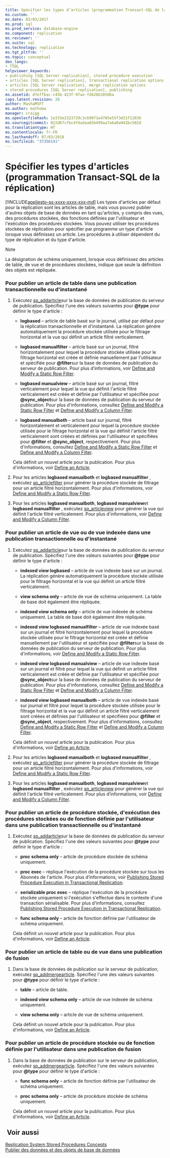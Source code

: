 ```yaml
---
title: Spécifier les types d’articles (programmation Transact-SQL de la réplication) | Microsoft Docs
ms.custom: ''
ms.date: 03/03/2017
ms.prod: sql
ms.prod_service: database-engine
ms.component: replication
ms.reviewer: ''
ms.suite: sql
ms.technology: replication
ms.tgt_pltfrm: ''
ms.topic: conceptual
dev_langs:
- TSQL
helpviewer_keywords:
- publishing [SQL Server replication], stored procedure execution
- articles [SQL Server replication], transactional replication options
- articles [SQL Server replication], merge replication options
- stored procedures [SQL Server replication], publishing
ms.assetid: d7effbac-c45b-423f-97ae-fd426b1050ba
caps.latest.revision: 26
author: MashaMSFT
ms.author: mathoma
manager: craigg
ms.openlocfilehash: 1e333e2323729c3c699f1e4705e55f3d31f12036
ms.sourcegitcommit: 022d67cfbc4fdadaa65b499aa7a6a8a942bc502d
ms.translationtype: HT
ms.contentlocale: fr-FR
ms.lasthandoff: 07/03/2018
ms.locfileid: "37356141"
---
```

# <a name="specify-article-types-replication-transact-sql-programming"></a>Spécifier les types d'articles (programmation Transact-SQL de la réplication)
[!INCLUDE[appliesto-ss-xxxx-xxxx-xxx-md](../../../includes/appliesto-ss-xxxx-xxxx-xxx-md.md)]
  Les types d'articles par défaut pour la réplication sont les articles de table, mais vous pouvez publier d'autres objets de base de données en tant qu'articles, y compris des vues, des procédures stockées, des fonctions définies par l'utilisateur et l'exécution des procédures stockées. Vous pouvez utiliser les procédures stockées de réplication pour spécifier par programme un type d'article lorsque vous définissez un article. Les procédures à utiliser dépendent du type de réplication et du type d'article.  
  
> [!NOTE]  
>  La désignation de schéma uniquement, lorsque vous définissez des articles de table, de vue et de procédures stockées, indique que seule la définition des objets est répliquée.  
  
### <a name="to-publish-a-table-article-in-a-transactional-or-snapshot-publication"></a>Pour publier un article de table dans une publication transactionnelle ou d'instantané  
  
1.  Exécutez [sp_addarticle](../../../relational-databases/system-stored-procedures/sp-addarticle-transact-sql.md)sur la base de données de publication du serveur de publication. Spécifiez l'une des valeurs suivantes pour **@type** pour définir le type d'article :  
  
    -   **logbased** – article de table basé sur le journal, utilisé par défaut pour la réplication transactionnelle et d'instantané. La réplication génère automatiquement la procédure stockée utilisée pour le filtrage horizontal et la vue qui définit un article filtré verticalement.  
  
    -   **logbased manualfilter** – article basé sur un journal, filtré horizontalement pour lequel la procédure stockée utilisée pour le filtrage horizontal est créée et définie manuellement par l'utilisateur et spécifiée pour **@filter**sur la base de données de publication du serveur de publication. Pour plus d’informations, voir [Define and Modify a Static Row Filter](../../../relational-databases/replication/publish/define-and-modify-a-static-row-filter.md).  
  
    -   **logbased manualview** – article basé sur un journal, filtré verticalement pour lequel la vue qui définit l'article filtré verticalement est créée et définie par l'utilisateur et spécifiée pour **@sync_object**sur la base de données de publication du serveur de publication. Pour plus d'informations, consultez [Define and Modify a Static Row Filter](../../../relational-databases/replication/publish/define-and-modify-a-static-row-filter.md) et [Define and Modify a Column Filter](../../../relational-databases/replication/publish/define-and-modify-a-column-filter.md).  
  
    -   **logbased manualboth** – article basé sur journal, filtré horizontalement et verticalement pour lequel la procédure stockée utilisée pour le filtrage horizontal et la vue qui définit l'article filtré verticalement sont créées et définies par l'utilisateur et spécifiées pour **@filter** et **@sync_object**, respectivement. Pour plus d'informations, consultez [Define and Modify a Static Row Filter](../../../relational-databases/replication/publish/define-and-modify-a-static-row-filter.md) et [Define and Modify a Column Filter](../../../relational-databases/replication/publish/define-and-modify-a-column-filter.md).  
  
     Cela définit un nouvel article pour la publication. Pour plus d'informations, voir [Define an Article](../../../relational-databases/replication/publish/define-an-article.md).  
  
2.  Pour les articles **logbased manualboth** et **logbased manualfilter** , exécutez [sp_articlefilter](../../../relational-databases/system-stored-procedures/sp-articlefilter-transact-sql.md) pour générer la procédure stockée de filtrage pour un article filtré horizontalement. Pour plus d'informations, voir [Define and Modify a Static Row Filter](../../../relational-databases/replication/publish/define-and-modify-a-static-row-filter.md).  
  
3.  Pour les articles **logbased manualboth**, **logbased manualview**et **logbased manualfilter** , exécutez [sp_articleview](../../../relational-databases/system-stored-procedures/sp-articleview-transact-sql.md) pour générer la vue qui définit l'article filtré verticalement. Pour plus d'informations, voir [Define and Modify a Column Filter](../../../relational-databases/replication/publish/define-and-modify-a-column-filter.md).  
  
### <a name="to-publish-a-view-or-indexed-view-article-in-a-transactional-or-snapshot-publication"></a>Pour publier un article de vue ou de vue indexée dans une publication transactionnelle ou d'instantané  
  
1.  Exécutez [sp_addarticle](../../../relational-databases/system-stored-procedures/sp-addarticle-transact-sql.md)sur la base de données de publication du serveur de publication. Spécifiez l'une des valeurs suivantes pour **@type** pour définir le type d'article :  
  
    -   **indexed view logbased** – article de vue indexée basé sur un journal. La réplication génère automatiquement la procédure stockée utilisée pour le filtrage horizontal et la vue qui définit un article filtré verticalement.  
  
    -   **view schema only** – article de vue de schéma uniquement. La table de base doit également être répliquée.  
  
    -   **indexed view schema only** – article de vue indexée de schéma uniquement. La table de base doit également être répliquée.  
  
    -   **indexed view logbased manualfilter** – article de vue indexée basé sur un journal et filtré horizontalement pour lequel la procédure stockée utilisée pour le filtrage horizontal est créée et définie manuellement par l'utilisateur et spécifiée pour **@filter**sur la base de données de publication du serveur de publication. Pour plus d'informations, voir [Define and Modify a Static Row Filter](../../../relational-databases/replication/publish/define-and-modify-a-static-row-filter.md).  
  
    -   **indexed view logbased manualview** – article de vue indexée basé sur un journal et filtré pour lequel la vue qui définit un article filtré verticalement est créée et définie par l'utilisateur et spécifiée pour **@sync_object**sur la base de données de publication du serveur de publication. Pour plus d'informations, consultez [Define and Modify a Static Row Filter](../../../relational-databases/replication/publish/define-and-modify-a-static-row-filter.md) et [Define and Modify a Column Filter](../../../relational-databases/replication/publish/define-and-modify-a-column-filter.md).  
  
    -   **indexed view logbased manualboth** – article de vue indexée basé sur journal et filtré pour lequel la procédure stockée utilisée pour le filtrage horizontal et la vue qui définit un article filtré verticalement sont créées et définies par l'utilisateur et spécifiées pour **@filter** et **@sync_object**, respectivement. Pour plus d'informations, consultez [Define and Modify a Static Row Filter](../../../relational-databases/replication/publish/define-and-modify-a-static-row-filter.md) et [Define and Modify a Column Filter](../../../relational-databases/replication/publish/define-and-modify-a-column-filter.md).  
  
     Cela définit un nouvel article pour la publication. Pour plus d'informations, voir [Define an Article](../../../relational-databases/replication/publish/define-an-article.md).  
  
2.  Pour les articles **logbased manualboth** et **logbased manualfilter** , exécutez [sp_articlefilter](../../../relational-databases/system-stored-procedures/sp-articlefilter-transact-sql.md) pour générer la procédure stockée de filtrage pour un article filtré horizontalement. Pour plus d'informations, voir [Define and Modify a Static Row Filter](../../../relational-databases/replication/publish/define-and-modify-a-static-row-filter.md).  
  
3.  Pour les articles **logbased manualboth**, **logbased manualview**et **logbased manualfilter** , exécutez [sp_articleview](../../../relational-databases/system-stored-procedures/sp-articleview-transact-sql.md) pour générer la vue qui définit l'article filtré verticalement. Pour plus d’informations, voir [Define and Modify a Column Filter](../../../relational-databases/replication/publish/define-and-modify-a-column-filter.md).  
  
### <a name="to-publish-a-stored-procedure-stored-procedure-execution-or-user-defined-function-article-in-a-transactional-or-snapshot-publication"></a>Pour publier un article de procédure stockée, d'exécution des procédures stockées ou de fonction définie par l'utilisateur dans une publication transactionnelle ou d'instantané  
  
1.  Exécutez [sp_addarticle](../../../relational-databases/system-stored-procedures/sp-addarticle-transact-sql.md)sur la base de données de publication du serveur de publication. Spécifiez l'une des valeurs suivantes pour **@type** pour définir le type d'article :  
  
    -   **proc schema only** – article de procédure stockée de schéma uniquement.  
  
    -   **proc exec** – réplique l'exécution de la procédure stockée sur tous les Abonnés de l'article. Pour plus d’informations, voir [Publishing Stored Procedure Execution in Transactional Replication](../../../relational-databases/replication/transactional/publishing-stored-procedure-execution-in-transactional-replication.md).  
  
    -   **serializable proc exec** – réplique l'exécution de la procédure stockée uniquement si l'exécution s'effectue dans le contexte d'une transaction sérialisable. Pour plus d’informations, consultez [Publishing Stored Procedure Execution in Transactional Replication](../../../relational-databases/replication/transactional/publishing-stored-procedure-execution-in-transactional-replication.md).  
  
    -   **func schema only** – article de fonction définie par l'utilisateur de schéma uniquement.  
  
     Cela définit un nouvel article pour la publication. Pour plus d'informations, voir [Define an Article](../../../relational-databases/replication/publish/define-an-article.md).  
  
### <a name="to-publish-a-table-or-view-article-in-a-merge-publication"></a>Pour publier un article de table ou de vue dans une publication de fusion  
  
1.  Dans la base de données de publication sur le serveur de publication, exécutez [sp_addmergearticle](../../../relational-databases/system-stored-procedures/sp-addmergearticle-transact-sql.md). Spécifiez l'une des valeurs suivantes pour **@type** pour définir le type d'article :  
  
    -   **table** – article de table.  
  
    -   **indexed view schema only** – article de vue indexée de schéma uniquement.  
  
    -   **view schema only** – article de vue de schéma uniquement.  
  
     Cela définit un nouvel article pour la publication. Pour plus d'informations, voir [Define an Article](../../../relational-databases/replication/publish/define-an-article.md).  
  
### <a name="to-publish-a-stored-procedure-or-user-defined-function-article-in-a-merge-publication"></a>Pour publier un article de procédure stockée ou de fonction définie par l'utilisateur dans une publication de fusion  
  
1.  Dans la base de données de publication sur le serveur de publication, exécutez [sp_addmergearticle](../../../relational-databases/system-stored-procedures/sp-addmergearticle-transact-sql.md). Spécifiez l'une des valeurs suivantes pour **@type** pour définir le type d'article :  
  
    -   **func schema only** – article de fonction définie par l'utilisateur de schéma uniquement.  
  
    -   **proc schema only** – article de procédure stockée de schéma uniquement.  
  
     Cela définit un nouvel article pour la publication. Pour plus d'informations, voir [Define an Article](../../../relational-databases/replication/publish/define-an-article.md).  
  
## <a name="see-also"></a> Voir aussi  
 [Replication System Stored Procedures Concepts](../../../relational-databases/replication/concepts/replication-system-stored-procedures-concepts.md)   
 [Publier des données et des objets de base de données](../../../relational-databases/replication/publish/publish-data-and-database-objects.md)  
  
  
